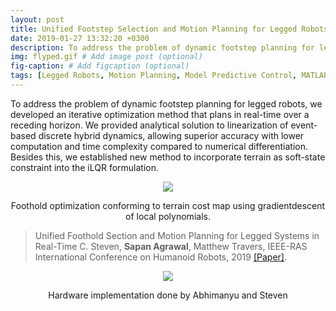 ```yaml
---
layout: post
title: Unified Footstep Selection and Motion Planning for Legged Robots 
date: 2019-01-27 13:32:20 +0300
description: To address the problem of dynamic footstep planning for legged robots, we developed an iterative optimization method that plans in real-time over a receding horizon.  # Add post description (optional)
img: flyped.gif # Add image post (optional)
fig-caption: # Add figcaption (optional)
tags: [Legged Robots, Motion Planning, Model Predictive Control, MATLAB]
---
```

To address the problem of dynamic footstep planning for legged robots, we developed an iterative optimization method that plans in real-time over a receding horizon. We provided analytical solution to linearization of event-based discrete hybrid dynamics, allowing superior accuracy with lower computation and time complexity compared to numerical differentiation. Besides this, we established new method to incorporate terrain as soft-state constraint into the iLQR formulation.

<p align="center">
    <img src="{{site.baseurl}}/assets/img/pic_walker_plot.png">
     <figcaption align="center"> Foothold optimization conforming to terrain cost map using gradientdescent of local polynomials. </figcaption>
</p>

>Unified Foothold Section and Motion Planning for Legged Systems in Real-Time C. Steven, **Sapan Agrawal**, Matthew Travers, IEEE-RAS International Conference on Humanoid Robots, 2019 [[Paper]](https://ghost.org/blog/markdown/). 

<p align="center">
    <img src="{{site.baseurl}}/assets/img/flyped.gif">
     <figcaption align="center"> Hardware implementation done by Abhimanyu and Steven    </figcaption>
</p>
